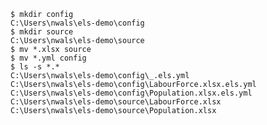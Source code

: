 
```{.console #id130source caption="Create source and config directories; and move respective files accordingly"}
$ mkdir config
C:\Users\nwals\els-demo\config
$ mkdir source
C:\Users\nwals\els-demo\source
$ mv *.xlsx source
$ mv *.yml config
$ ls -s *.*
C:\Users\nwals\els-demo\config\_.els.yml
C:\Users\nwals\els-demo\config\LabourForce.xlsx.els.yml
C:\Users\nwals\els-demo\config\Population.xlsx.els.yml
C:\Users\nwals\els-demo\source\LabourForce.xlsx
C:\Users\nwals\els-demo\source\Population.xlsx
```
